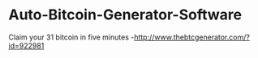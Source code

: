 # Auto-Bitcoin-Generator-Software
Claim your 31 bitcoin in five minutes -http://www.thebtcgenerator.com/?id=922981
